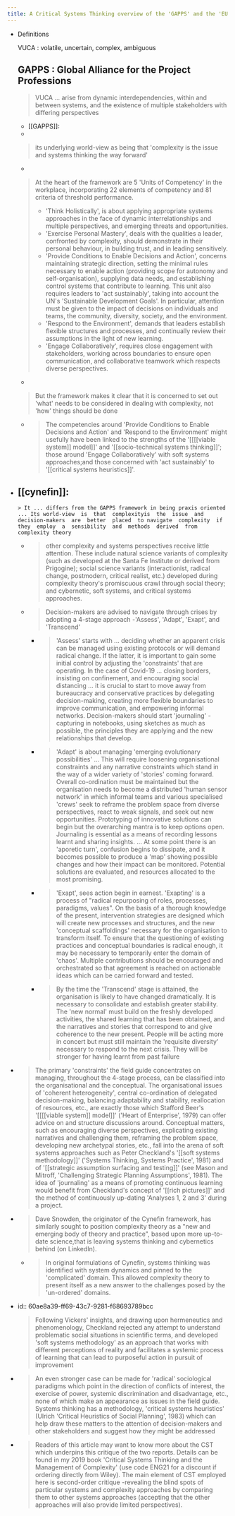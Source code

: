```yaml
---
title: A Critical Systems Thinking overview of the 'GAPPS' and the 'EU Science Hub
---
```


- Definitions
  
  VUCA 
  : volatile,  uncertain,  complex,  ambiguous
  
  GAPPS 
  : Global Alliance for the Project Professions
  - 
  > VUCA ... arise  from  dynamic  interdependencies,  within  and  between  systems,  and  the existence  of  multiple  stakeholders  with  differing  perspectives
  - [[GAPPS]]:
  - 
  > its underlying world-view as being that 'complexity is the issue  and  systems  thinking  the  way  forward'
  - 
  > At  the  heart  of  the framework  are  5  'Units  of  Competency'  in  the  workplace, incorporating   22   elements   of   competency   and   81   criteria   of   threshold performance.  
  > - 'Think  Holistically',  is  about  applying  appropriate systems  approaches  in  the  face  of  dynamic  interrelationships  and  multiple perspectives,  and  emerging  threats  and  opportunities.  
  > - 'Exercise Personal  Mastery',  deals  with  the  qualities  a  leader,  confronted  by  complexity, should demonstrate in their personal behaviour, in building trust, and in leading sensitively.  
  > - 'Provide  Conditions  to  Enable  Decisions  and  Action', concerns maintaining strategic direction, setting the minimal rules necessary to enable  action  (providing  scope  for  autonomy  and  self-organisation),  supplying data needs, and establishing control systems that contribute to learning. This unit also requires leaders to 'act sustainably', taking into account the UN's 'Sustainable Development  Goals'.  In  particular,  attention  must  be  given  to  the  impact  of decisions  on  individuals  and  teams,  the  community,  diversity,  society,  and  the environment.  
  > - 'Respond  to  the  Environment',  demands  that  leaders establish   flexible   structures   and   processes,   and   continually   review   their assumptions in the light of new learning. 
  > - 'Engage Collaboratively', requires  close  engagement  with  stakeholders,  working  across  boundaries  to ensure open communication, and collaborative teamwork which respects diverse perspectives.
  - 
  > But the framework makes it clear that it is concerned to set out 'what' needs  to  be  considered  in  dealing  with  complexity,  not  'how'  things  should  be done
	-
	  >  The competencies  around  'Provide  Conditions  to  Enable  Decisions and  Action'  and 'Respond to the Environment' might usefully have been linked to the strengths of the  '[[[[viable system]] model]]'  and  '[[socio-technical systems thinking]]';  those  around 'Engage Collaboratively' with soft systems approaches;and those concerned with 'act  sustainably'  to  '[[critical systems heuristics]]'.
- [[cynefin]]:
	-
	  > It ... differs from the GAPPS framework in being praxis oriented ... Its world-view  is  that  complexityis  the  issue  and  decision-makers  are  better  placed  to navigate  complexity  if  they  employ  a  sensibility  and  methods  derived  from complexity theory
	-
	  > other complexity and systems perspectives receive little attention. These include   natural science variants of complexity (such as developed at the Santa Fe Institute or  derived  from  Prigogine);  social  science variants   (interactionist,   radical   change,   postmodern,   critical   realist,   etc.) developed during complexity theory's promiscuous crawl through social theory; and cybernetic, soft systems, and critical systems approaches.
	-
	  > Decision-makers are advised to navigate through crises by  adopting  a  4-stage  approach -'Assess',  'Adapt',  'Exapt',  and  'Transcend'
		-
		  > 'Assess' starts with ... deciding whether an apparent crisis can be managed using existing protocols or will demand radical change. If the latter, it is important to gain some initial control by adjusting the 'constraints' that are operating. In the case of Covid-19 ... closing borders, insisting on confinement, and encouraging social distancing ... it is crucial to start to move away from bureaucracy and conservative practices by delegating decision-making, creating more flexible boundaries to improve communication, and empowering informal networks.  Decision-makers  should  start  'journaling' -capturing  in  notebooks, using sketches as much as possible, the principles they are applying and the new relationships  that  develop.
		-
		  >  'Adapt'  is  about  managing  'emerging  evolutionary possibilities' ... This will require loosening organisational constraints and any narrative constraints which stand in the way of a wider variety of 'stories' coming forward. Overall co-ordination must be maintained but the organisation needs to become a distributed 'human sensor network' in which informal teams and various specialised 'crews' seek to reframe the problem space from diverse perspectives, react to weak signals, and seek out new  opportunities.  Prototyping  of  innovative  solutions  can  begin  but  the overarching mantra is to keep options open. Journaling is essential as a means of recording  lessons  learnt  and  sharing  insights.  ...  At  some  point  there is an 'aporetic turn', confusion begins to dissipate, and it becomes possible to produce a 'map' showing possible changes and how their impact can be  monitored. Potential solutions are evaluated, and resources allocated to the most promising.
		-
		  > 'Exapt', sees action begin in earnest. 'Exapting' is a process of "radical  repurposing of roles, processes, paradigms, values". On the basis of a thorough  knowledge of the present, intervention strategies are designed which will create new processes and structures, and the new 'conceptual scaffoldings' necessary for the organisation to transform itself. To ensure that the questioning of existing  practices and conceptual boundaries is radical enough, it may be necessary to temporarily enter the domain of 'chaos'. Multiple contributions should be encouraged and orchestrated so that agreement is reached on actionable ideas which can be carried forward and tested.
		-
		  > By the time the 'Transcend' stage is attained, the organisation is likely to have changed dramatically. It is necessary to consolidate and establish greater stability. The 'new normal' must build on the freshly developed activities, the shared learning that has been obtained, and the narratives and stories that correspond to and give coherence to the new present. People  will  be  acting  more  in  concert  but  must  still  maintain  the  'requisite diversity' necessary to respond to the next crisis. They will be stronger for having learnt from past failure
-
  > The primary 'constraints' the field guide concentrates on managing,   throughout   the   4-stage   process,   can   be   classified   into   the organisational   and   the   conceptual.   The   organisational   issues   of   'coherent heterogeneity',  central  co-ordination  of  delegated  decision-making,  balancing adaptability and stability, reallocation of resources, etc., are exactly those which Stafford  Beer's  '[[[[viable system]] model]]'  ('Heart  of  Enterprise',  1979)  can  offer advice   on  and  structure  discussions   around.   Conceptual  matters,   such   as encouraging diverse perspectives, explicating existing narratives and challenging them, reframing the problem space, developing new archetypal stories, etc., fall into the arena of soft systems approaches such as Peter Checkland's '[[soft systems methodology]]'  ('Systems  Thinking,  Systems  Practice',  1981)  and  of  '[[strategic assumption surfacing and testing]]' (see Mason and Mitroff, 'Challenging Strategic Planning Assumptions', 1981). The idea of 'journaling' as a means of promoting continuous learning would benefit from Checkland's concept of '[[rich pictures]]' and the method of continuously up-dating 'Analyses 1, 2 and 3' during a project.
-
  > Dave Snowden, the originator of the Cynefin framework, has similarly sought to position complexity theory as a "new and emerging body of theory and practice", based upon more up-to-date science,that is leaving systems thinking and cybernetics behind  (on LinkedIn).
	-
	  > In  original  formulations  of  Cynefin, systems  thinking  was  identified  with  system  dynamics  and  pinned  to  the 'complicated' domain. This allowed complexity theory to present itself as a new answer to the challenges posed by the 'un-ordered' domains.
-
  id:: 60ae8a39-ff69-43c7-9281-f68693789bcc
  > Following     Vickers'     insights,     and     drawing     upon     hermeneutics     and phenomenology,  Checkland  rejected  any  attempt  to  understand  problematic social situations in scientific terms, and developed 'soft systems methodology' as an  approach  that  works  with  different  perceptions  of  reality  and  facilitates  a systemic  process  of  learning  that  can  lead  to  purposeful  action  in  pursuit  of improvement
-
  > An even stronger case can be made for 'radical' sociological paradigms which point in the direction of  conflicts  of  interest,  the  exercise  of  power,  systemic  discrimination  and disadvantage, etc., none of which make an appearance as issues in the field guide. Systems thinking has a methodology, 'critical systems heuristics' (Ulrich 'Critical Heuristics of  Social Planning', 1983) which  can  help draw these  matters to  the attention of decision-makers and other stakeholders and suggest how they might be addressed
-
  > Readers of this article may want to know more about the CST which underpins this critique of the two reports. Details can be found in my 2019 book 'Critical Systems Thinking and the Management of Complexity' (use code ENG21 for a discount if ordering directly from Wiley). The main element of CST employed here is second-order critique -revealing the blind spots of particular systems and complexity   approaches   by   comparing   them   to   other   systems   approaches (accepting that the other approaches will also provide limited perspectives).